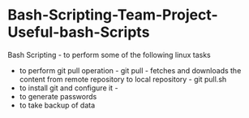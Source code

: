 # Bash-Scripting-Team-Project-Useful-bash-Scripts
Bash Scripting - to perform some of the following linux tasks
- to perform git pull operation - git pull - fetches and downloads the content from remote repository to local repository - git pull.sh
- to install git and configure it - 
- to generate passwords
- to take backup of data
